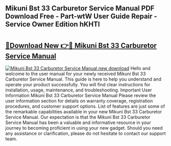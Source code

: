 ## Mikuni Bst 33 Carburetor Service Manual PDF Download Free - Part-wtW User Guide Repair - Service Owner Edition hKHTl

# <h2><a href="http://bc94032.oget.top/?id=Mikuni+Bst+33+Carburetor+Service+Manual">🔗Download New 👉🔴 Mikuni Bst 33 Carburetor Service Manual</a></h2>

[![Mikuni Bst 33 Carburetor Service Manual new download](https://i.imgur.com/5g1atiW.png)](http://bc94032.oget.top/?id=Mikuni+Bst+33+Carburetor+Service+Manual)
Hello and welcome to the user manual for your newly received Mikuni Bst 33 Carburetor Service Manual. This guide is here to help you understand and operate your product successfully. You will find clear instructions for installation, usage, maintenance, and troubleshooting. Important User Information Mikuni Bst 33 Carburetor Service Manual Please review the user information section for details on warranty coverage, registration procedures, and customer support options. List of features are just some of the remarkable capabilities available in your new Mikuni Bst 33 Carburetor Service Manual. Our expectation is that the Mikuni Bst 33 Carburetor Service Manual has been a valuable and informative resource in your journey to becoming proficient in using your new gadget. Should you need any assistance or clarification, please do not hesitate to contact our support team.

